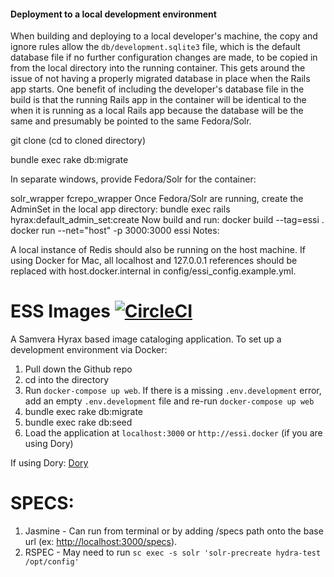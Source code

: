 #### Deployment to a local development environment

When building and deploying to a local developer's machine, the copy and ignore rules allow the `db/development.sqlite3` file, which is the default database file if no further configuration changes are made, to be copied in from the local directory into the running container.  This gets around the issue of not having a properly migrated database in place when the Rails app starts.  One benefit of including the developer's database file in the build is that the running Rails app in the container will be identical to the when it is running as a local Rails app because the database will be the same and presumably be pointed to the same Fedora/Solr.

git clone (cd to cloned directory)

bundle exec rake db:migrate

In separate windows, provide Fedora/Solr for the container:

solr_wrapper
fcrepo_wrapper
Once Fedora/Solr are running, create the AdminSet in the local app directory:
bundle exec rails hyrax:default_admin_set:create
Now build and run:
docker build --tag=essi .
docker run --net="host" -p 3000:3000 essi
Notes:

A local instance of Redis should also be running on the host machine.
If using Docker for Mac, all localhost and 127.0.0.1 references should be replaced with host.docker.internal in config/essi_config.example.yml.

# ESS Images [![CircleCI](https://circleci.com/gh/IU-Libraries-Joint-Development/essi.svg?style=svg)](https://circleci.com/gh/IU-Libraries-Joint-Development/essi)

A Samvera Hyrax based image cataloging application.
To set up a development environment via Docker:

1. Pull down the Github repo
2. cd into the directory
3. Run `docker-compose up web`. If there is a missing `.env.development` error, add an empty `.env.development` file and re-run `docker-compose up web`
4. bundle exec rake db:migrate
5. bundle exec rake db:seed
6. Load the application at `localhost:3000` or `http://essi.docker` (if you are using Dory)

If using Dory: [Dory](https://github.com/FreedomBen/dory)

# SPECS:
1. Jasmine - Can run from terminal or by adding /specs path onto the base url (ex: <http://localhost:3000/specs>).
2. RSPEC - May need to run `sc exec -s solr 'solr-precreate hydra-test /opt/config'`
